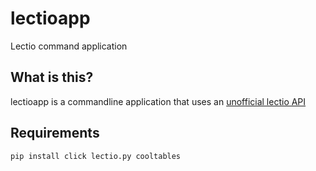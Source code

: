 # lectioapp
Lectio command application

## What is this?
lectioapp is a commandline application that uses an [unofficial lectio API](https://github.com/dnorhoj/lectio.py)

## Requirements
```
pip install click lectio.py cooltables
```
